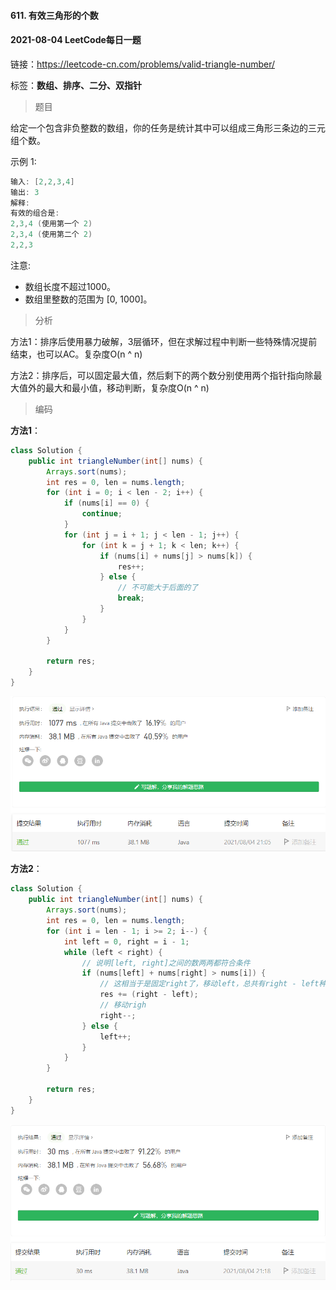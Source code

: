 #### 611. 有效三角形的个数

#### 2021-08-04 LeetCode每日一题

链接：https://leetcode-cn.com/problems/valid-triangle-number/

标签：**数组、排序、二分、双指针**

> 题目

给定一个包含非负整数的数组，你的任务是统计其中可以组成三角形三条边的三元组个数。

示例 1:

```java
输入: [2,2,3,4]
输出: 3
解释:
有效的组合是: 
2,3,4 (使用第一个 2)
2,3,4 (使用第二个 2)
2,2,3
```

注意:

- 数组长度不超过1000。
- 数组里整数的范围为 [0, 1000]。

> 分析

方法1：排序后使用暴力破解，3层循环，但在求解过程中判断一些特殊情况提前结束，也可以AC。复杂度O(n ^ n)

方法2：排序后，可以固定最大值，然后剩下的两个数分别使用两个指针指向除最大值外的最大和最小值，移动判断，复杂度O(n ^ n)

> 编码

**方法1**：

```java
class Solution {
    public int triangleNumber(int[] nums) {
        Arrays.sort(nums);
        int res = 0, len = nums.length;
        for (int i = 0; i < len - 2; i++) {
            if (nums[i] == 0) {
                continue;
            }
            for (int j = i + 1; j < len - 1; j++) {
                for (int k = j + 1; k < len; k++) {
                    if (nums[i] + nums[j] > nums[k]) {
                        res++;
                    } else {
                        // 不可能大于后面的了
                        break;
                    }
                }
            }
        }

        return res;
    }
}
```

![image-20210804210512461](611.有效三角形的个数.assets/image-20210804210512461.png)

**方法2**：

```java
class Solution {
    public int triangleNumber(int[] nums) {
        Arrays.sort(nums);
        int res = 0, len = nums.length;
        for (int i = len - 1; i >= 2; i--) {
            int left = 0, right = i - 1;
            while (left < right) {
                // 说明[left, right]之间的数两两都符合条件
                if (nums[left] + nums[right] > nums[i]) {
                    // 这相当于是固定right了，移动left，总共有right - left种组合
                    res += (right - left);
                    // 移动righ
                    right--;
                } else {
                    left++;
                }
            }
        }

        return res;
    }
}
```

![image-20210804212222658](611.有效三角形的个数.assets/image-20210804212222658.png)